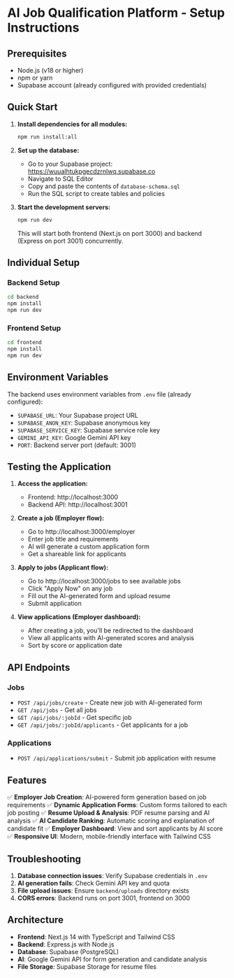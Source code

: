 # AI Job Qualification Platform - Setup Instructions

## Prerequisites

- Node.js (v18 or higher)
- npm or yarn
- Supabase account (already configured with provided credentials)

## Quick Start

1. **Install dependencies for all modules:**
   ```bash
   npm run install:all
   ```

2. **Set up the database:**
   - Go to your Supabase project: https://wuualhtukpgecdzrnlwq.supabase.co
   - Navigate to SQL Editor
   - Copy and paste the contents of `database-schema.sql`
   - Run the SQL script to create tables and policies

3. **Start the development servers:**
   ```bash
   npm run dev
   ```

   This will start both frontend (Next.js on port 3000) and backend (Express on port 3001) concurrently.

## Individual Setup

### Backend Setup
```bash
cd backend
npm install
npm run dev
```

### Frontend Setup
```bash
cd frontend
npm install
npm run dev
```

## Environment Variables

The backend uses environment variables from `.env` file (already configured):
- `SUPABASE_URL`: Your Supabase project URL
- `SUPABASE_ANON_KEY`: Supabase anonymous key
- `SUPABASE_SERVICE_KEY`: Supabase service role key
- `GEMINI_API_KEY`: Google Gemini API key
- `PORT`: Backend server port (default: 3001)

## Testing the Application

1. **Access the application:**
   - Frontend: http://localhost:3000
   - Backend API: http://localhost:3001

2. **Create a job (Employer flow):**
   - Go to http://localhost:3000/employer
   - Enter job title and requirements
   - AI will generate a custom application form
   - Get a shareable link for applicants

3. **Apply to jobs (Applicant flow):**
   - Go to http://localhost:3000/jobs to see available jobs
   - Click "Apply Now" on any job
   - Fill out the AI-generated form and upload resume
   - Submit application

4. **View applications (Employer dashboard):**
   - After creating a job, you'll be redirected to the dashboard
   - View all applicants with AI-generated scores and analysis
   - Sort by score or application date

## API Endpoints

### Jobs
- `POST /api/jobs/create` - Create new job with AI-generated form
- `GET /api/jobs` - Get all jobs
- `GET /api/jobs/:jobId` - Get specific job
- `GET /api/jobs/:jobId/applicants` - Get applicants for a job

### Applications
- `POST /api/applications/submit` - Submit job application with resume

## Features

✅ **Employer Job Creation**: AI-powered form generation based on job requirements
✅ **Dynamic Application Forms**: Custom forms tailored to each job posting
✅ **Resume Upload & Analysis**: PDF resume parsing and AI analysis
✅ **AI Candidate Ranking**: Automatic scoring and explanation of candidate fit
✅ **Employer Dashboard**: View and sort applicants by AI score
✅ **Responsive UI**: Modern, mobile-friendly interface with Tailwind CSS

## Troubleshooting

1. **Database connection issues**: Verify Supabase credentials in `.env`
2. **AI generation fails**: Check Gemini API key and quota
3. **File upload issues**: Ensure `backend/uploads` directory exists
4. **CORS errors**: Backend runs on port 3001, frontend on 3000

## Architecture

- **Frontend**: Next.js 14 with TypeScript and Tailwind CSS
- **Backend**: Express.js with Node.js
- **Database**: Supabase (PostgreSQL)
- **AI**: Google Gemini API for form generation and candidate analysis
- **File Storage**: Supabase Storage for resume files
